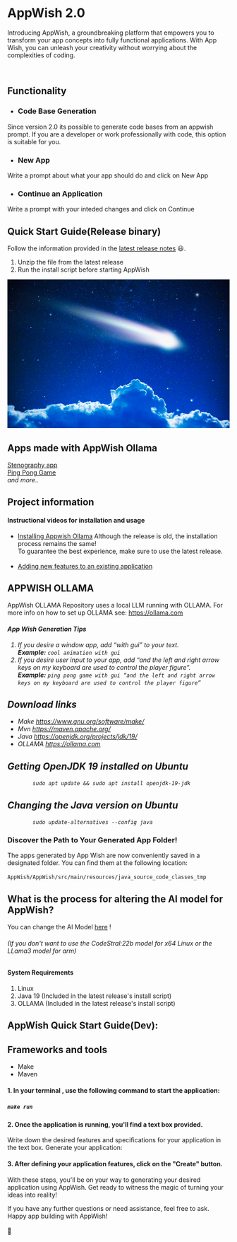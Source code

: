 # AppWish 2.0

Introducing AppWish, a groundbreaking platform that empowers you to transform your app concepts into fully functional applications. 
With App Wish, you can unleash your creativity without worrying about the complexities of coding.

<br/>





## Functionality



* ### Code Base Generation
Since version 2.0 its possible to generate code bases from an appwish prompt.
If you are a developer or work professionally with code, this option is suitable for you.
* ### New App
Write a prompt about what your app should do and click on New App

* ### Continue an Application
Write a prompt with your inteded changes and click on Continue

## Quick Start Guide(Release binary)
Follow the information provided in the [latest release notes](https://github.com/pwgit-create/APPWISH_OLLAMA/releases/tag/v2.0) 😃.

1. Unzip the file from the latest release
2. Run the install script before starting AppWish



![Logo](https://github.com/pwgit-create/APPWISH_OLLAMA/blob/master/AppWish/AppWish/src/main/resources/shooting_star.png?raw=true)

## Apps made with AppWish Ollama
[Stenography app](https://github.com/pwgit-create/Steganography-App)
</br>
[Ping Pong Game](https://www.linkedin.com/posts/peter-westin_appwish-and-the-amazing-llama3-model-allowed-activity-7189043630802685952-iKj4)
</br>
<i>and more..</i>

## Project information

#### Instructional videos for installation and usage
* [Installing Appwish Ollama](https://www.youtube.com/watch?v=_CJ_s8ZyaU0&list=PL0iduoILay6D9bTTqHQxIotqkzXEJBxln&index=2)
 Although the release is old, the installation process remains the same! </br> To guarantee the best experience, make sure to use the latest release.
       </br></br>
* [Adding new features to an existing application](https://www.youtube.com/watch?v=-kkeLQtlJTQ&list=PL0iduoILay6D9bTTqHQxIotqkzXEJBxln&index=5) 


## APPWISH OLLAMA
AppWish OLLAMA Repository uses a local LLM running with OLLAMA. 
For more info on how to set up OLLAMA see: https://ollama.com
<i>
#### App Wish Generation Tips
1.	If you desire a window app, add “with gui” to your text. \
      <b>Example:</b>  ```cool animation with gui```
2.	If you desire user input to your app, add “and the left and right arrow keys on my keyboard are used to control the player figure”. \
      <b>Example:</b>  ```ping pong game with gui “and the left and right arrow keys on my keyboard are used to control the player figure”```





## Download links 
* Make https://www.gnu.org/software/make/
* Mvn https://maven.apache.org/
* Java https://openjdk.org/projects/jdk/19/
* OLLAMA https://ollama.com


## Getting OpenJDK 19 installed on Ubuntu
            sudo apt update && sudo apt install openjdk-19-jdk            

## Changing the Java version on Ubuntu
            sudo update-alternatives --config java   
</i>

### Discover the Path to Your Generated App Folder!
The apps generated by App Wish are now conveniently saved in a designated folder. You can find them at the following location: 

```AppWish/AppWish/src/main/resources/java_source_code_classes_tmp```


## What is the process for altering the AI model for AppWish?
You can change the AI Model [here](https://github.com/pwgit-create/APPWISH_OLLMA/blob/master/AppWish/AppWish/src/main/resources/ollama_model.props) ! <h6><i>(If you don't want to use the CodeStral:22b model for x64 Linux or the LLama3 model for arm)</i></h6>


#### System Requirements
1. Linux
2. Java 19 (Included in the latest release's install script)
3. OLLAMA  (Included in the latest release's install script)

## AppWish Quick Start Guide(Dev):

## Frameworks and tools
* Make
* Maven

#### 1. In your terminal , use the following command to start the application:
##### ```make run``` 



#### 2. Once the application is running, you'll find a text box provided.
Write down the desired features and specifications for your application in the text box.
Generate your application:

#### 3. After defining your application features, click on the "Create" button.
With these steps, you'll be on your way to generating your desired application using AppWish. Get ready to witness the magic of turning your ideas into reality!

If you have any further questions or need assistance, feel free to ask. Happy app building with AppWish!
<br/><br/>:penguin:
